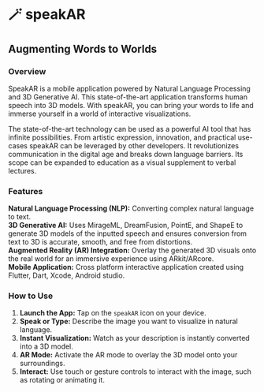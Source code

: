 # :magic_wand: speakAR 
## Augmenting Words to Worlds

### Overview

SpeakAR is a mobile application powered by Natural Language Processing and 3D Generative AI. This state-of-the-art application transforms human speech into 3D models. With speakAR, you can bring your words to life and immerse yourself in a world of interactive visualizations.

The state-of-the-art technology can be used as a powerful AI tool that has infinite possibilities. From artistic expression, innovation, and practical use-cases speakAR can be leveraged by other developers. It revolutionizes communication in the digital age and breaks down language barriers. Its scope can be expanded to education as a visual supplement to verbal lectures. 

### Features

**Natural Language Processing (NLP):** Converting complex natural language to text. </br>
**3D Generative AI:** Uses MirageML, DreamFusion, PointE, and ShapeE to generate 3D models of the inputted speech and ensures conversion from text to 3D is accurate, smooth, and free from distortions.</br>
**Augmented Reality (AR) Integration:** Overlay the generated 3D visuals onto the real world for an immersive experience using ARkit/ARcore.</br>
**Mobile Application:** Cross platform interactive application created using Flutter, Dart, Xcode, Android studio.</br>

### How to Use

1. **Launch the App:** Tap on the `speakAR` icon on your device.
2. **Speak or Type:** Describe the image you want to visualize in natural language.
3. **Instant Visualization:** Watch as your description is instantly converted into a 3D model.
4. **AR Mode:** Activate the AR mode to overlay the 3D model onto your surroundings.
5. **Interact:** Use touch or gesture controls to interact with the image, such as rotating or animating it.
